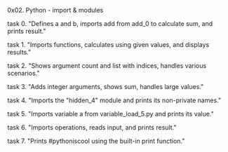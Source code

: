 0x02. Python - import & modules

task 0.
"Defines a and b, imports add from add_0 to calculate sum, and prints result."

task 1.
"Imports functions, calculates using given values, and displays results."

task 2.
"Shows argument count and list with indices, handles various scenarios."

task 3.
"Adds integer arguments, shows sum, handles large values."

task 4.
"Imports the "hidden_4" module and prints its non-private names."

task 5.
"Imports variable a from variable_load_5.py and prints its value."

task 6.
"Imports operations, reads input, and prints result."

task 7.
"Prints #pythoniscool using the built-in print function."
